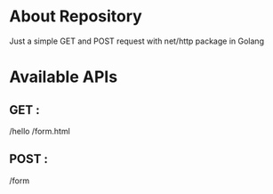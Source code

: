# About Repository
Just a simple GET and POST request with net/http package in Golang

# Available APIs
## GET :
/hello
/form.html
## POST :
/form
